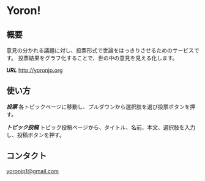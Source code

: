 # Yoron!

## 概要
意見の分かれる議題に対し、投票形式で世論をはっきりさせるためのサービスです。
投票結果をグラフ化することで、世の中の意見を見える化します。

***URL***
http://yoronjp.org

## 使い方
***投票***
各トピックページに移動し、プルダウンから選択肢を選び投票ボタンを押す。

***トピック投稿***
トピック投稿ページから、タイトル、名前、本文、選択肢を入力し、投稿ボタンを押す。


## コンタクト
yoronjp1@gmail.com
